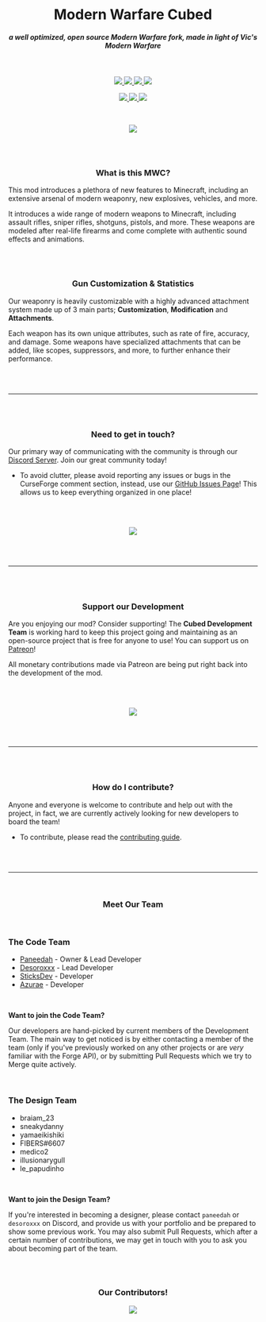<h1 align="center">Modern Warfare Cubed</h1>
<h5 align="center">a well optimized, open source Modern Warfare fork, made in light of Vic's Modern Warfare</h5>

<br>

<p align="center">
  <a href="https://modrinth.com/mod/modern-warfare-cubed">
    <img src="https://cdn.jsdelivr.net/npm/@intergrav/devins-badges@3/assets/cozy/available/modrinth_vector.svg">
  </a>

  <a href="https://www.curseforge.com/minecraft/MC-mods/modern-warfare-cubed">
    <img src="https://cdn.jsdelivr.net/npm/@intergrav/devins-badges@3/assets/cozy/available/curseforge_vector.svg">
  </a>
  
  <a href="https://patreon.com/ModernWarfareCubed">
    <img src="https://cdn.jsdelivr.net/npm/@intergrav/devins-badges@3/assets/cozy/donate/patreon-plural_vector.svg"/>
  </a>

  <a href="https://discord.gg/k5WPk93K7b">
    <img src="https://cdn.jsdelivr.net/npm/@intergrav/devins-badges@3/assets/cozy/social/discord-plural_vector.svg">
  </a>
</p>

<p align="center">
  <a href="https://adoptium.net/temurin/releases/?version=8">
    <img src="https://cdn.jsdelivr.net/npm/@intergrav/devins-badges@3/assets/cozy/built-with/java8_vector.svg"/>
  </a>

  <a href="https://gradle.org/">
    <img src="https://cdn.jsdelivr.net/npm/@intergrav/devins-badges@3/assets/cozy/built-with/gradle_vector.svg"/>
  </a>

  <a href="http://files.minecraftforge.net/maven/net/minecraftforge/forge/index_1.12.2.html">
    <img src="https://cdn.jsdelivr.net/npm/@intergrav/devins-badges@3/assets/cozy/supported/forge_vector.svg"/>
  </a>
</p>

<br>

<p align="center"><a href=""><img src="https://cdn.discordapp.com/attachments/1096912890608504973/1129798378558062592/Features.png"/></a></p>

<br><br>

<h3 align="center">What is this MWC?</h3>

This mod introduces a plethora of new features to Minecraft, including an extensive arsenal of modern weaponry, new explosives, vehicles, and more.

It introduces a wide range of modern weapons to Minecraft, including assault rifles, sniper rifles, shotguns, pistols, and more. These weapons are modeled after real-life firearms and come complete with authentic sound effects and animations.

<br><br>

<h3 align="center">Gun Customization & Statistics</h3>

Our weaponry is heavily customizable with a highly advanced attachment system made up of 3 main parts; **Customization**, **Modification** and **Attachments**.

Each weapon has its own unique attributes, such as rate of fire, accuracy, and damage. Some weapons have specialized attachments that can be added, like scopes, suppressors, and more, to further enhance their performance.

<br><br>

---

<br><br>

<h3 align="center">Need to get in touch?</h3>

Our primary way of communicating with the community is through our [Discord Server](https://discord.gg/k5WPk93K7b). Join our great community today!
- To avoid clutter, please avoid reporting any issues or bugs in the CurseForge comment section, instead, use our [GitHub Issues Page](https://github.com/Cubed-Development/Modern-Warfare-Cubed/issues)! This allows us to keep everything organized in one place!

<br><br>

<p align="center"><a href="https://discord.gg/k5WPk93K7b"><img src="https://cdn.jsdelivr.net/npm/@intergrav/devins-badges@3/assets/cozy/social/discord-plural_vector.svg"/></a></p>


<br><br>

--- 

<br><br>

<h3 align="center">Support our Development</h3>

Are you enjoying our mod? Consider supporting!
The **Cubed Development Team** is working hard to keep this project going and maintaining as an open-source project that is free for anyone to use! You can support us on [Patreon](https://patreon.com/ModernWarfareCubed)!

All monetary contributions made via Patreon are being put right back into the development of the mod.

<br><br>

<p align="center"><a href="https://patreon.com/ModernWarfareCubed"><img src="https://cdn.jsdelivr.net/npm/@intergrav/devins-badges@3/assets/cozy/donate/patreon-plural_vector.svg"/></a></p>


<br><br>

--- 

<br><br>

<h3 align="center">How do I contribute?</h3>

Anyone and everyone is welcome to contribute and help out with the project, in fact, we are currently actively looking for new developers to board the team!
- To contribute, please read the [contributing guide](https://github.com/Paneedah/Modern-Warfare-Cubed/blob/master/CONTRIBUTING.md).

<br><br>

--- 

<br>

<h3 align="center">Meet Our Team</h3>

<br>

### The Code Team
- [Paneedah](https://github.com/Paneedah) - Owner & Lead Developer
- [Desoroxxx](https://github.com/JustDesoroxxx) - Lead Developer
- [SticksDev](https://github.com/SticksDeveloper) - Developer
- [Azurae](https://github.com/azuraerae) - Developer

<br>

**Want to join the Code Team?**

Our developers are hand-picked by current members of the Development Team. The main way to get noticed is by either contacting a member of the team (only if you've previously worked on any other projects or are *very* familiar with the Forge API), or by submitting Pull Requests which we try to Merge quite actively.

<br>

### The Design Team
- braiam_23
- sneakydanny
- yamaeikishiki
- FIBERS#6607
- medico2
- illusionarygull
- le_papudinho

<br>

**Want to join the Design Team?**

If you're interested in becoming a designer, please contact `paneedah` or `desoroxxx` on Discord, and provide us with your portfolio and be prepared to show some previous work.
You may also submit Pull Requests, which after a certain number of contributions, we may get in touch with you to ask you about becoming part of the team.

<br><br>

<h3 align="center">Our Contributors!</h3>

<p align="center"><a href="https://github.com/Paneedah/Modern-Warfare-Cubed/graphs/contributors"><img src="https://contrib.rocks/image?repo=Paneedah/Modern-Warfare-Cubed"/></a></p>

